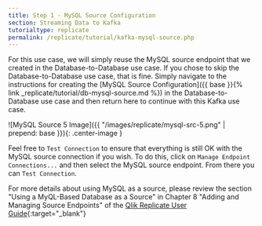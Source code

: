 ```yaml
---
title: Step 1 - MySQL Source Configuration
section: Streaming Data to Kafka
tutorialtype: replicate
permalink: /replicate/tutorial/kafka-mysql-source.php
---
```


For this use case, we will simply reuse the MySQL source endpoint that we created in the 
Database-to-Database use case. If you chose to skip the Database-to-Database use case, 
that is fine. Simply navigate to the instructions for creating the 
[MySQL Source Configuration]({{ base }}{% link _replicate/tutorial/db-mysql-source.md %}) 
in the Database-to-Database use case and then return here to continue with this Kafka use case.

![MySQL Source 5 Image]({{ "/images/replicate/mysql-src-5.png" | prepend: base }}){: .center-image }

Feel free to `Test Connection` to ensure that everything is still OK with the MySQL source connection 
if you wish. To do this, click on `Manage Endpoint Connections...` and then select the MySQL source
endpoint. From there you can `Test Connection`.


For more details about using MySQL as a source, please review the section
"Using a MyQL-Based Database as a Source" in Chapter 8 "Adding and Managing Source Endpoints" of the
[Qlik Replicate User Guide](/files/Qlik_Replicate_User_Guide.pdf){:target="_blank"}
